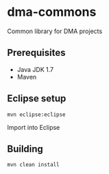 dma-commons
===========

Common library for DMA projects

## Prerequisites ##

* Java JDK 1.7
* Maven

## Eclipse setup ##

    mvn eclipse:eclipse

Import into Eclipse

## Building ##

    mvn clean install
